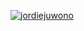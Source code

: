 [![jordiejuwono](https://circleci.com/gh/jordiejuwono/FoodieApp.svg?style=svg)](https://circleci.com/gh/jordiejuwono/FoodieApp)

